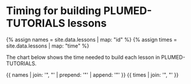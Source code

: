 # Timing for building PLUMED-TUTORIALS lessons

{% assign names = site.data.lessons | map: "id" %}
{% assign times = site.data.lessons | map: "time" %}

The chart below shows the time needed to build each lesson in PLUMED-TUTORIALS.

{{ names | join: '", "' | prepend: '"' | append: '"' }}
{{ times | join: '", "' }}

<canvas id="myChart" style="width:100%;"></canvas>

<script>
var xValues = [ {{ names | join: '", "' | prepend: '"' | append: '"' }} ];
var yValues = [ {{ times | join: '", "' }} ];
// do sorting in descending order based on yValues
//1) combine the arrays:
var list = [];
for (var j = 0; j < xValues.length; j++) 
    list.push({'x': xValues[j], 'y': yValues[j]});
//2) sort:
list.sort(function(a, b) {
    return ((a.y > b.y) ? -1 : ((a.y == b.y) ? 0 : 1));
});
//3) separate them back out:
for (var k = 0; k < list.length; k++) {
    xValues[k] = list[k].x;
    yValues[k] = list[k].y;
} 
var barColors = "green";

new Chart("myChart", {
  type: "horizontalBar",
  data: {
    labels: xValues,
    datasets: [{
      backgroundColor: barColors,
      data: yValues
    }]
  },
  options: {
    maintainAspectRatio: false,
    legend: {display: false},
    title: {
      display: true,
      text: "Build time (s)"
    }
  }
});
</script>

